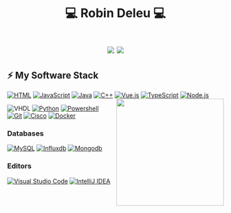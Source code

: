 <h1 align="center">💻 Robin Deleu 💻<h1/>
<p align="center">
  <img src="https://github-profile-trophy.vercel.app/?username=robindeleu&theme=onedark"/>  
  <img src="https://github-readme-stats.vercel.app/api?username=robindeleu&hide_title=true&show_icons=true&count_private=true&include_all_commits=true&hide_border=true&theme=onedark"/>
<p/>

## ⚡ My Software Stack

[![HTML](https://img.shields.io/static/v1?label=&message=HTML&color=ff751a&logo=HTML5&logoColor=FFFFFF)](https://developer.mozilla.org/en-US/docs/Web/Guide/HTML/HTML5)
[![JavaScript](https://img.shields.io/static/v1?label=&message=JavaScript&color=F1E05A&logo=javascript&logoColor=FFFFFF)](https://developer.mozilla.org/en-US/docs/Web/JavaScript)
[![Java](https://img.shields.io/static/v1?label=&message=Java&color=007396&logo=java&logoColor=FFFFFF)](https://www.java.com/en/)
[![C++](https://img.shields.io/static/v1?label=&message=C%2B%2B&color=00599C&logo=C%2B%2B&logoColor=FFFFFF)](https://isocpp.org/)
[![Vue.js](https://img.shields.io/static/v1?label=&message=Vue.js&color=4FC08D&logo=vue.js&logoColor=FFFFFF)](https://vuejs.org)
[![TypeScript](https://img.shields.io/static/v1?label=&message=TypeScript&color=007ACC&logo=typescript&logoColor=white)](https://www.typescriptlang.org)
[![Node.js](https://img.shields.io/static/v1?label=&message=Node.js&color=47d147&logo=node.js&logoColor=FFFFFF)](https://nodejs.org/en/)
<img align='right' height="250px" src="https://github-readme-stats.vercel.app/api/top-langs/?username=robindeleu&theme=onedark">

![VHDL](https://img.shields.io/badge/-VHDL-000000)
[![Python](https://img.shields.io/static/v1?label=&message=Python&color=4B8BBE&logo=Python&logoColor=FFFFFF)](https://www.python.org/)
[![Powershell](https://img.shields.io/static/v1?label=&message=Powershell&color=012456&logo=Powershell&logoColor=FFFFFF)](https://docs.microsoft.com/en-us/powershell/scripting/overview?view=powershell-7.1)
[![Git](https://img.shields.io/static/v1?label=&message=Git&color=F05032&logo=git&logoColor=FFFFFF)](https://git-scm.com)
[![Cisco](https://img.shields.io/static/v1?label=&message=Cisco&color=049fd9&logo=Cisco&logoColor=FFFFFF)](https://nodejs.org/en/)
[![Docker](https://img.shields.io/static/v1?label=&message=Docker&color=4FA1EF&logo=docker&logoColor=white)](https://www.docker.com/)

### Databases

[![MySQL](https://img.shields.io/static/v1?label=&message=MySQL&color=00758f&logo=MySQL&logoColor=FFFFFF)](https://www.mysql.com/)
[![Influxdb](https://img.shields.io/static/v1?label=&message=Influxdb&color=61DBFB&logo=Influxdb&logoColor=FFFFFF)](https://www.influxdata.com/)
[![Mongodb](https://img.shields.io/static/v1?label=&message=MongoDB&color=3FA037&logo=MongoDB&logoColor=FFFFFF)](https://www.mongodb.com/)

### Editors

[![Visual Studio Code](https://img.shields.io/static/v1?label=&message=Visual%20Studio%20Code&color=4FA1EF&logo=visual-studio-code&logoColor=white)](https://code.visualstudio.com)
[![IntelliJ IDEA](https://img.shields.io/static/v1?label=&message=IntelliJ%20IDEA&color=000000&logo=intellij-idea&logoColor=white)](https://www.jetbrains.com/idea/)
